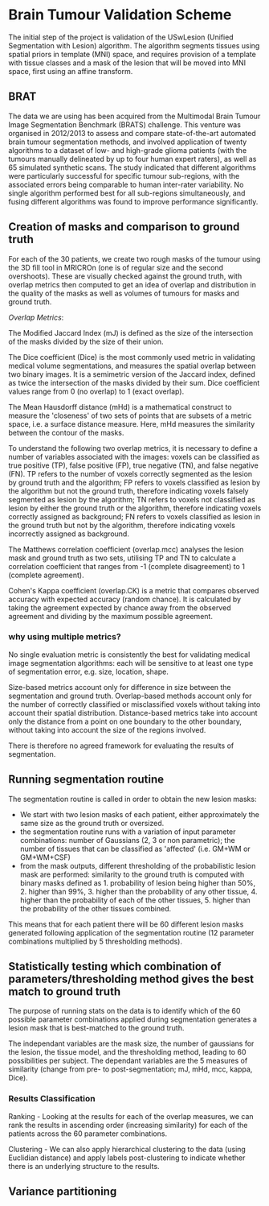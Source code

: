 # Brain Tumour Validation Scheme

The initial step of the project is validation of the USwLesion (Unified Segmentation with Lesion) algorithm. The algorithm segments tissues using spatial priors in template (MNI) space, and requires provision of a template with tissue classes and a mask of the lesion that will be moved into MNI space, first using an affine transform.

## BRAT

The data we are using has been acquired from the Multimodal Brain Tumour Image Segmentation Benchmark (BRATS) challenge. This venture was organised in 2012/2013 to assess and compare state-of-the-art automated brain tumour segmentation methods, and involved application of twenty algorithms to a dataset of low- and high-grade glioma patients (with the tumours manually delineated by up to four human expert raters), as well as 65 simulated synthetic scans. The study indicated that different algorithms were particularly successful for specific tumour sub-regions, with the associated errors being comparable to human inter-rater variability. No single algorithm performed best for all sub-regions simultaneously, and fusing different algorithms was found to improve performance significantly.

## Creation of masks and comparison to ground truth

For each of the 30 patients, we create two rough masks of the tumour using the 3D fill tool in MRICROn (one is of regular size and the second overshoots). These are visually checked against the ground truth, with overlap metrics then computed to get an idea of overlap and distribution in the quality of the masks as well as volumes of tumours for masks and ground truth.

*_Overlap Metrics_*:

The Modified Jaccard Index (mJ) is defined as the size of the intersection of the masks divided by the size of their union.

The Dice coefficient (Dice) is the most commonly used metric in validating medical volume segmentations, and measures the spatial overlap between two binary images. It is a semimetric version of the Jaccard index, defined as twice the intersection of the masks divided by their sum. Dice coefficient values range from 0 (no overlap) to 1 (exact overlap).

The Mean Hausdorff distance (mHd) is a mathematical construct to measure the 'closeness' of two sets of points that are subsets of a metric space, i.e. a surface distance measure. Here, mHd measures the similarity between the contour of the masks.

To understand the following two overlap metrics, it is necessary to define a number of variables associated with the images: voxels can be classified as true positive (TP), false positive (FP), true negative (TN), and false negative (FN). TP refers to the number of voxels correctly segmented as the lesion by ground truth and the algorithm; FP refers to voxels classified as lesion by the algorithm but not the ground truth, therefore indicating voxels falsely segmented as lesion by the algorithm; TN refers to voxels not classified as lesion by either the ground truth or the algorithm, therefore indicating voxels correctly assigned as background; FN refers to voxels classified as lesion in the ground truth but not by the algorithm, therefore indicating voxels incorrectly assigned as background.

The Matthews correlation coefficient (overlap.mcc) analyses the lesion mask and ground truth as two sets, utilising TP and TN to calculate a correlation coefficient that ranges from -1 (complete disagreement) to 1 (complete agreement).

Cohen's Kappa coefficient (overlap.CK) is a metric that compares observed accuracy with expected accuracy (random chance). It is calculated by taking the agreement expected by chance away from the observed agreement and dividing by the maximum possible agreement.

### why using multiple metrics?

No single evaluation metric is consistently the best for validating medical image segmentation algorithms: each will be sensitive to at least one type of segmentation error, e.g. size, location, shape.

Size-based metrics account only for difference in size between the segmentation and ground truth.
Overlap-based methods account only for the number of correctly classified or misclassified voxels without taking into account their spatial distribution.
Distance-based metrics take into account only the distance from a point on one boundary to the other boundary, without taking into account the size of the regions involved.

There is therefore no agreed framework for evaluating the results of segmentation.

## Running segmentation routine

The segmentation routine is called in order to obtain the new lesion masks:
- We start with two lesion masks of each patient, either approximately the same size as the ground truth or oversized.
- the segmentation routine runs with a variation of input parameter combinations: number of Gaussians (2, 3 or non parametric); the number of tissues that can be classified as 'affected' (i.e. GM+WM or GM+WM+CSF)
- from the mask outputs, different thresholding of the probabilistic lesion mask are performed: similarity to the ground truth is computed with binary masks defined as 1. probability of lesion being higher than 50%, 2. higher than 99%, 3. higher than the probability of any other tissue, 4. higher than the probability of each of the other tissues, 5. higher than the probability of the other tissues combined.

This means that for each patient there will be 60 different lesion masks generated following application of the segmentation routine (12 parameter combinations multiplied by 5 thresholding methods).

## Statistically testing which combination of parameters/thresholding method gives the best match to ground truth

The purpose of running stats on the data is to identify which of the 60 possible parameter combinations applied during segmentation generates a lesion mask that is best-matched to the ground truth.

The independant variables are the mask size, the number of gaussians for the lesion, the tissue model, and the thresholding method, leading to 60 possibilities per subject. The dependant variables are the 5 measures of similarity (change from pre- to post-segmentation; mJ, mHd, mcc, kappa, Dice).

### Results Classification

Ranking - Looking at the results for each of the overlap measures, we can rank the results in ascending order (increasing similarity) for each of the patients across the 60 parameter combinations. 

Clustering - We can also apply hierarchical clustering to the data (using Euclidian distance) and apply labels post-clustering to indicate whether there is an underlying structure to the results.

## Variance partitioning
